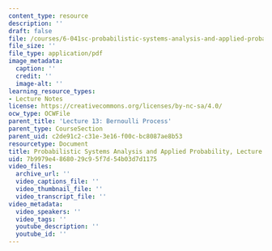 ```yaml
---
content_type: resource
description: ''
draft: false
file: /courses/6-041sc-probabilistic-systems-analysis-and-applied-probability-fall-2013/7b9979e4868029c95f7d54b03d7d1175_MIT6_041SCF13_L13.pdf
file_size: ''
file_type: application/pdf
image_metadata:
  caption: ''
  credit: ''
  image-alt: ''
learning_resource_types:
- Lecture Notes
license: https://creativecommons.org/licenses/by-nc-sa/4.0/
ocw_type: OCWFile
parent_title: 'Lecture 13: Bernoulli Process'
parent_type: CourseSection
parent_uid: c2de91c2-c31e-3e16-f00c-bc8087ae8b53
resourcetype: Document
title: Probabilistic Systems Analysis and Applied Probability, Lecture 13
uid: 7b9979e4-8680-29c9-5f7d-54b03d7d1175
video_files:
  archive_url: ''
  video_captions_file: ''
  video_thumbnail_file: ''
  video_transcript_file: ''
video_metadata:
  video_speakers: ''
  video_tags: ''
  youtube_description: ''
  youtube_id: ''
---
```


